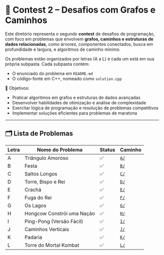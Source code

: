 # 🧵 Contest 2 – Desafios com Grafos e Caminhos

Este diretório representa o segundo **contest** de desafios de programação, com foco em problemas que envolvem **grafos, caminhos e estruturas de dados relacionadas**, como árvores, componentes conectados, busca em profundidade e largura, e algoritmos de caminho mínimo.

Os problemas estão organizados por letras (A a L) e cada um está em sua própria subpasta. Cada subpasta contém:

- O enunciado do problema em `README.md`
- O código-fonte em C++, nomeado como `solution.cpp`

📌 Objetivos:

- Praticar algoritmos em grafos e estruturas de dados avançadas
- Desenvolver habilidades de otimização e análise de complexidade
- Exercitar lógica de programação e resolução de problemas competitivos
- Implementar soluções eficientes para problemas de maratona

---

## 🗂️ Lista de Problemas

| Letra | Nome do Problema                   | Status | Caminho     |
| ----- | ---------------------------------- | ------ | ----------- |
| A     | Triângulo Amoroso                  | ✅     | [`A/`](./A) |
| B     | Festa                              | ✅     | [`B/`](./B) |
| C     | Saltos Longos                      | ✅     | [`C/`](./C) |
| D     | Torre, Bispo e Rei                 | ✅     | [`D/`](./D) |
| E     | Crachá                             | ✅     | [`E/`](./E) |
| F     | Fuga do Rei                        | ✅     | [`F/`](./F) |
| G     | Os Lagos                           | ✅     | [`G/`](./G) |
| H     | Hongcow Constrói uma Nação         | ✅     | [`H/`](./H) |
| I     | Ping-Pong (Versão Fácil)           | ✅     | [`I/`](./I) |
| J     | Caminhos Verticais                 | ✅     | [`J/`](./J) |
| K     | Padaria                            | ✅     | [`K/`](./K) |
| L     | Torre do Mortal Kombat             | ✅     | [`L/`](./L) |
